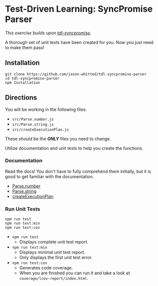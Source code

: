 # Test-Driven Learning: SyncPromise Parser
_This exercise builds upon [tdl-syncpromise](https://github.com/jason-whitted/tdl-syncpromise)._

A thorough set of unit tests have been created for you.  Now you just need to make them pass!

## Installation
```
git clone https://github.com/jason-whitted/tdl-syncpromise-parser
cd tdl-syncpromise-parser
npm Installation
```

## Directions
You will be working in the following files:
- `src/Parse.number.js`
- `src/Parse.string.js`
- `src/createExecutionPlan.js`

These _should_ be the ***ONLY*** files you need to change.

Utilize documentation and unit tests to help you create the functions.

### Documentation
Read the docs!  You don't have to fully comprehend them initially, but it is good to get familiar with the documentation.

- [Parse.number](docs/Parse.number.md)
- [Parse.string](docs/Parse.string.md)
- [createExecutionPlan](docs/createExecutionPlan.md)


### Run Unit Tests
```
npm run test
npm run test:min
npm run test:cov
```

- `npm run test`
  - Displays complete unit test report.
- `npm run test:min`
  - Displays minimal unit test report.
  - Only displays the first unit test error.
- `npm run test:cov`
  - Generates code coverage.
  - When you are finished you can run it and take a look at `coverage/lcov-report/index.html`.
